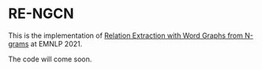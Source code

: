# RE-NGCN
This is the implementation of [Relation Extraction with Word Graphs from N-grams](https://aclanthology.org/2021.emnlp-main.228/) at EMNLP 2021.

The code will come soon.
